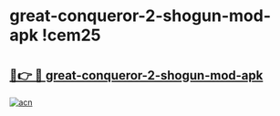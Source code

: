 # great-conqueror-2-shogun-mod-apk !cem25

# <h2><a href="https://cotnca.esa.edu.pl?title=great-conqueror-2-shogun-mod-apk&ref=cem25">🔗👉 🔴 great-conqueror-2-shogun-mod-apk</a></h2>

[![acn](https://github.com/user-attachments/assets/0f9c940e-d8b0-45ae-aac7-cd30a18b3e1c)](https://cotnca.esa.edu.pl?title=great-conqueror-2-shogun-mod-apk&ref=cem25)

